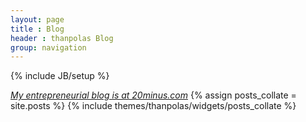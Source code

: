```yaml
---
layout: page
title : Blog
header : thanpolas Blog
group: navigation
---
```

{% include JB/setup %}

<a href="http://20minus.com" class="twenty-minus"><em>My entrepreneurial blog is at 20minus.com</em></a>
{% assign posts_collate = site.posts %}
{% include themes/thanpolas/widgets/posts_collate %}
